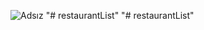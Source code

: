 ![Adsız](https://user-images.githubusercontent.com/40969473/84700130-51f33700-af5b-11ea-817a-74a206f779ab.png)
"# restaurantList" 
"# restaurantList" 
